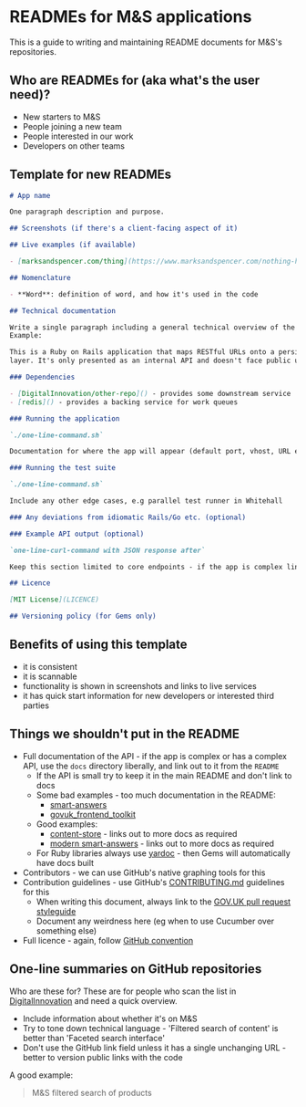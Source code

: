 # READMEs for M&S applications

This is a guide to writing and maintaining README documents for M&S's repositories.

## Who are READMEs for (aka what's the user need)?

- New starters to M&S
- People joining a new team
- People interested in our work
- Developers on other teams

## Template for new READMEs

```markdown
# App name

One paragraph description and purpose.

## Screenshots (if there's a client-facing aspect of it)

## Live examples (if available)

- [marksandspencer.com/thing](https://www.marksandspencer.com/nothing-here)

## Nomenclature

- **Word**: definition of word, and how it's used in the code

## Technical documentation

Write a single paragraph including a general technical overview of the app.
Example:

This is a Ruby on Rails application that maps RESTful URLs onto a persistence
layer. It's only presented as an internal API and doesn't face public users.

### Dependencies

- [DigitalInnovation/other-repo]() - provides some downstream service
- [redis]() - provides a backing service for work queues

### Running the application

`./one-line-command.sh`

Documentation for where the app will appear (default port, vhost, URL etc).

### Running the test suite

`./one-line-command.sh`

Include any other edge cases, e.g parallel test runner in Whitehall

### Any deviations from idiomatic Rails/Go etc. (optional)

### Example API output (optional)

`one-line-curl-command with JSON response after`

Keep this section limited to core endpoints - if the app is complex link out to `/docs`.

## Licence

[MIT License](LICENCE)

## Versioning policy (for Gems only)

```

## Benefits of using this template

- it is consistent
- it is scannable
- functionality is shown in screenshots and links to live services
- it has quick start information for new developers or interested third parties

## Things we shouldn't put in the README

- Full documentation of the API - if the app is complex or has a complex API, use the `docs` directory liberally, and link out to it from the `README`
	- If the API is small try to keep it in the main README and don't link to docs
	- Some bad examples - too much documentation in the README:
		- [smart-answers](https://github.com/alphagov/smart-answers/blob/06dfeb854ec9728374186a2e37c1eb62a5aaa49a/README.md)
		- [govuk_frontend_toolkit](https://github.com/alphagov/govuk_frontend_toolkit/blob/edd834de8d2f4e854475f5d226aa0cd260795cef/README.md)
	- Good examples:
		- [content-store](https://github.com/alphagov/content-store/blob/b244620f505f248fc93d8556eedad14b5cba1187/README.md) - links out to more docs as required
		- [modern smart-answers](https://github.com/alphagov/smart-answers/blob/c0b4580d18ccc5004abfa7015017d26e1a73f2aa/README.md) - links out to more docs as required
	- For Ruby libraries always use [yardoc](http://yardoc.org/) - then Gems will automatically have docs built
- Contributors - we can use GitHub's native graphing tools for this
- Contribution guidelines - use GitHub's [CONTRIBUTING.md](https://help.github.com/articles/setting-guidelines-for-repository-contributors/) guidelines for this
	- When writing this document, always link to the [GOV.UK pull request styleguide](https://github.com/DigitalInnovation/styleguides/blob/master/pull-requests.md)
	- Document any weirdness here (eg when to use Cucumber over something else)
- Full licence - again, follow [GitHub convention](https://help.github.com/articles/open-source-licensing/#where-does-the-license-live-on-my-repository)

## One-line summaries on GitHub repositories

Who are these for? These are for people who scan the list in [DigitalInnovation](https://github.com/DigitalInnovation/) and need a quick overview.

- Include information about whether it's on M&S
- Try to tone down technical language - 'Filtered search of content' is better than 'Faceted search interface'
- Don't use the GitHub link field unless it has a single unchanging URL - better to version public links with the code

A good example:

> M&S filtered search of products
